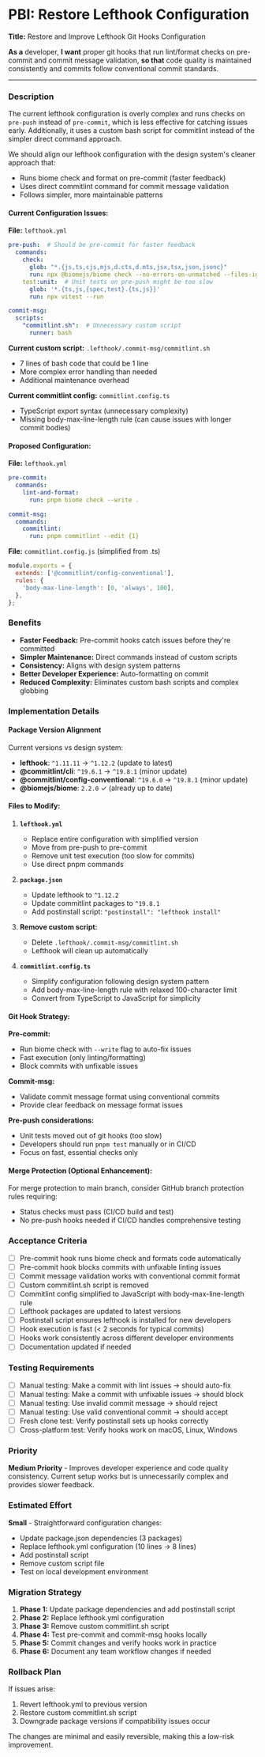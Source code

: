 # PBI: Restore Lefthook Configuration

**Title:** Restore and Improve Lefthook Git Hooks Configuration

**As a** developer, **I want** proper git hooks that run lint/format checks on pre-commit and commit message validation, **so that** code quality is maintained consistently and commits follow conventional commit standards.

---

### Description

The current lefthook configuration is overly complex and runs checks on `pre-push` instead of `pre-commit`, which is less effective for catching issues early. Additionally, it uses a custom bash script for commitlint instead of the simpler direct command approach.

We should align our lefthook configuration with the design system's cleaner approach that:
- Runs biome check and format on pre-commit (faster feedback)
- Uses direct commitlint command for commit message validation
- Follows simpler, more maintainable patterns

#### Current Configuration Issues:

**File:** `lefthook.yml`
```yaml
pre-push:  # Should be pre-commit for faster feedback
  commands:
    check:
      glob: "*.{js,ts,cjs,mjs,d.cts,d.mts,jsx,tsx,json,jsonc}"
      run: npx @biomejs/biome check --no-errors-on-unmatched --files-ignore-unknown=true {push_files}
    test:unit:  # Unit tests on pre-push might be too slow
      glob: '*.{ts,js,{spec,test}.{ts,js}}'
      run: npx vitest --run

commit-msg:
  scripts:
    "commitlint.sh":  # Unnecessary custom script
      runner: bash
```

**Current custom script:** `.lefthook/.commit-msg/commitlint.sh`
- 7 lines of bash code that could be 1 line
- More complex error handling than needed
- Additional maintenance overhead

**Current commitlint config:** `commitlint.config.ts`
- TypeScript export syntax (unnecessary complexity)
- Missing body-max-line-length rule (can cause issues with longer commit bodies)

#### Proposed Configuration:

**File:** `lefthook.yml`
```yaml
pre-commit:
  commands:
    lint-and-format:
      run: pnpm biome check --write .

commit-msg:
  commands:
    commitlint:
      run: pnpm commitlint --edit {1}
```

**File:** `commitlint.config.js` (simplified from .ts)
```javascript
module.exports = {
  extends: ['@commitlint/config-conventional'],
  rules: {
    'body-max-line-length': [0, 'always', 100],
  },
};
```

### Benefits

- **Faster Feedback:** Pre-commit hooks catch issues before they're committed
- **Simpler Maintenance:** Direct commands instead of custom scripts
- **Consistency:** Aligns with design system patterns
- **Better Developer Experience:** Auto-formatting on commit
- **Reduced Complexity:** Eliminates custom bash scripts and complex globbing

### Implementation Details

#### Package Version Alignment

Current versions vs design system:
- **lefthook**: `^1.11.11` → `^1.12.2` (update to latest)
- **@commitlint/cli**: `^19.6.1` → `^19.8.1` (minor update)
- **@commitlint/config-conventional**: `^19.6.0` → `^19.8.1` (minor update)
- **@biomejs/biome**: `2.2.0` ✓ (already up to date)

#### Files to Modify:

1. **`lefthook.yml`**
   - Replace entire configuration with simplified version
   - Move from pre-push to pre-commit
   - Remove unit test execution (too slow for commits)
   - Use direct pnpm commands

2. **`package.json`**
   - Update lefthook to `^1.12.2`
   - Update commitlint packages to `^19.8.1`
   - Add postinstall script: `"postinstall": "lefthook install"`

3. **Remove custom script:**
   - Delete `.lefthook/.commit-msg/commitlint.sh`
   - Lefthook will clean up automatically

4. **`commitlint.config.ts`**
   - Simplify configuration following design system pattern
   - Add body-max-line-length rule with relaxed 100-character limit
   - Convert from TypeScript to JavaScript for simplicity

#### Git Hook Strategy:

**Pre-commit:**
- Run biome check with `--write` flag to auto-fix issues
- Fast execution (only linting/formatting)
- Block commits with unfixable issues

**Commit-msg:**
- Validate commit message format using conventional commits
- Provide clear feedback on message format issues

**Pre-push considerations:**
- Unit tests moved out of git hooks (too slow)
- Developers should run `pnpm test` manually or in CI/CD
- Focus on fast, essential checks only

#### Merge Protection (Optional Enhancement):

For merge protection to main branch, consider GitHub branch protection rules requiring:
- Status checks must pass (CI/CD build and test)
- No pre-push hooks needed if CI/CD handles comprehensive testing

### Acceptance Criteria

- [ ] Pre-commit hook runs biome check and formats code automatically
- [ ] Pre-commit hook blocks commits with unfixable linting issues
- [ ] Commit message validation works with conventional commit format
- [ ] Custom commitlint.sh script is removed
- [ ] Commitlint config simplified to JavaScript with body-max-line-length rule
- [ ] Lefthook packages are updated to latest versions
- [ ] Postinstall script ensures lefthook is installed for new developers
- [ ] Hook execution is fast (< 2 seconds for typical commits)
- [ ] Hooks work consistently across different developer environments
- [ ] Documentation updated if needed

### Testing Requirements

- [ ] Manual testing: Make a commit with lint issues → should auto-fix
- [ ] Manual testing: Make a commit with unfixable issues → should block
- [ ] Manual testing: Use invalid commit message → should reject
- [ ] Manual testing: Use valid conventional commit → should accept
- [ ] Fresh clone test: Verify postinstall sets up hooks correctly
- [ ] Cross-platform test: Verify hooks work on macOS, Linux, Windows

### Priority

**Medium Priority** - Improves developer experience and code quality consistency. Current setup works but is unnecessarily complex and provides slower feedback.

### Estimated Effort

**Small** - Straightforward configuration changes:
- Update package.json dependencies (3 packages)
- Replace lefthook.yml configuration (10 lines → 8 lines)
- Add postinstall script
- Remove custom script file
- Test on local development environment

### Migration Strategy

1. **Phase 1:** Update package dependencies and add postinstall script
2. **Phase 2:** Replace lefthook.yml configuration
3. **Phase 3:** Remove custom commitlint.sh script
4. **Phase 4:** Test pre-commit and commit-msg hooks locally
5. **Phase 5:** Commit changes and verify hooks work in practice
6. **Phase 6:** Document any team workflow changes if needed

### Rollback Plan

If issues arise:
1. Revert lefthook.yml to previous version
2. Restore custom commitlint.sh script
3. Downgrade package versions if compatibility issues occur

The changes are minimal and easily reversible, making this a low-risk improvement.
